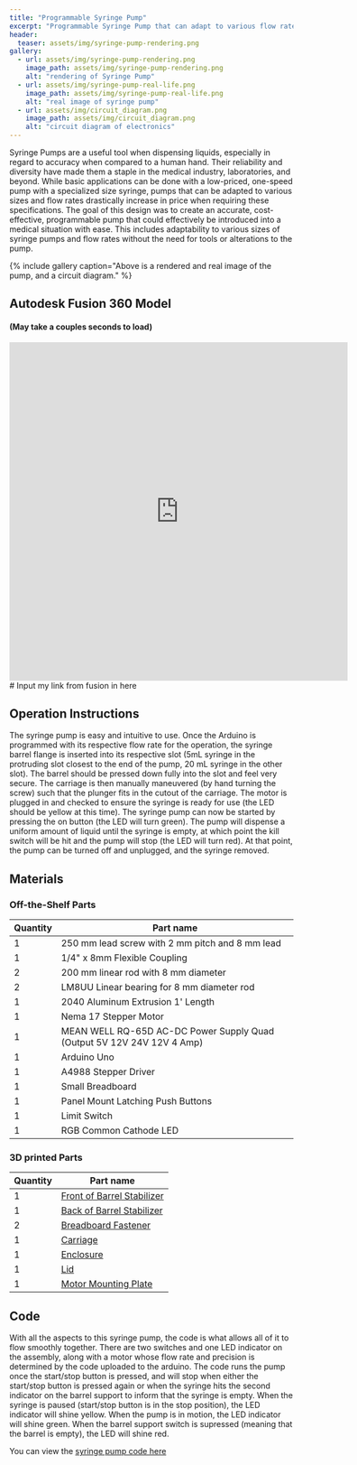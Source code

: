 ```yaml
---
title: "Programmable Syringe Pump"
excerpt: "Programmable Syringe Pump that can adapt to various flow rates and barrel size."
header:
  teaser: assets/img/syringe-pump-rendering.png
gallery:
  - url: assets/img/syringe-pump-rendering.png
    image_path: assets/img/syringe-pump-rendering.png
    alt: "rendering of Syringe Pump"
  - url: assets/img/syringe-pump-real-life.png
    image_path: assets/img/syringe-pump-real-life.png
    alt: "real image of syringe pump"
  - url: assets/img/circuit_diagram.png
    image_path: assets/img/circuit_diagram.png
    alt: "circuit diagram of electronics"
---
```


Syringe Pumps are a useful tool when dispensing liquids, especially in regard to accuracy when compared to a human hand. Their reliability and diversity have made them a staple in the medical industry, laboratories, and beyond. While basic applications can be done with a low-priced, one-speed pump with a specialized size syringe, pumps that can be adapted to various sizes and flow rates drastically increase in price when requiring these specifications. The goal of this design was to create an accurate, cost-effective, programmable pump that could effectively be introduced into a medical situation with ease. This includes adaptability to various sizes of syringe pumps and flow rates without the need for tools or alterations to the pump.

{% include gallery caption="Above is a rendered and real image of the pump, and a circuit diagram." %}

## Autodesk Fusion 360 Model
#### (May take a couples seconds to load)
<iframe src="https://myhub.autodesk360.com/ue2df3503/shares/public/SH56a43QTfd62c1cd96832754d64d89c2831?mode=embed" width="600" height="600" allowfullscreen="true" webkitallowfullscreen="true" mozallowfullscreen="true"  frameborder="0"></iframe>  
# Input my link from fusion in here

## Operation Instructions 
The syringe pump is easy and intuitive to use. Once the Arduino is programmed with its respective flow rate for the operation, the syringe barrel flange is inserted into its respective slot (5mL syringe in the protruding slot closest to the end of the pump, 20 mL syringe in the other slot). The barrel should be pressed down fully into the slot and feel very secure. The carriage is then manually maneuvered (by hand turning the screw) such that the plunger fits in the cutout of the carriage. The motor is plugged in and checked to ensure the syringe is ready for use (the LED should be yellow at this time). The syringe pump can now be started by pressing the on button (the LED will turn green). The pump will dispense a uniform amount of liquid until the syringe is empty, at which point the kill switch will be hit and the pump will stop (the LED will turn red).  At that point, the pump can be turned off and unplugged, and the syringe removed.


## Materials
### Off-the-Shelf Parts

| Quantity | Part name |
| ------------ |--------------|
| 1 | 250 mm lead screw with 2 mm pitch and 8 mm lead |
| 1 | 1/4" x 8mm Flexible Coupling |
| 2 | 200 mm linear rod with 8 mm diameter |
| 2 | LM8UU Linear bearing for 8 mm diameter rod |
| 1 | 2040 Aluminum Extrusion 1' Length |
| 1 | Nema 17 Stepper Motor |
| 1 | MEAN WELL RQ-65D AC-DC Power Supply Quad (Output 5V 12V 24V 12V 4 Amp) |
| 1 | Arduino Uno |
| 1 | A4988 Stepper Driver |
| 1 | Small Breadboard |
| 1 | Panel Mount Latching Push Buttons |
| 1 | Limit Switch |
| 1 | RGB Common Cathode LED |

### 3D printed Parts

| Quantity | Part name |
| ------------ |--------------|
| 1 | [Front of Barrel Stabilizer](https://github.com/z-marshall/z-marshall.github.io/blob/main/assets/drawings/Front%20of%20barrel%20stabilizer.png)  |
| 1 | [Back of Barrel Stabilizer](https://github.com/z-marshall/z-marshall.github.io/blob/main/assets/drawings/back%20of%20barrel%20stabilizer.png) |
| 2 | [Breadboard Fastener](https://github.com/z-marshall/z-marshall.github.io/blob/main/assets/drawings/breadboard%20fastener.png)  |
| 1 | [Carriage](https://github.com/z-marshall/z-marshall.github.io/blob/main/assets/drawings/carriage.png) |
| 1 | [Enclosure](https://github.com/z-marshall/z-marshall.github.io/blob/main/assets/drawings/enclosure.png) |
| 1 | [Lid](https://github.com/z-marshall/z-marshall.github.io/blob/main/assets/drawings/lid.png) |
| 1 | [Motor Mounting Plate](https://github.com/z-marshall/z-marshall.github.io/blob/main/assets/drawings/motor%20mounting%20plate.png) |


## Code
With all the aspects to this syringe pump, the code is what allows all of it to flow smoothly together. There are two switches and one LED indicator on the assembly, along with a motor whose flow rate and precision is determined by the code uploaded to the arduino. The code runs the pump once the start/stop button is pressed, and will stop when either the start/stop button is pressed again or when the syringe hits the second indicator on the barrel support to inform that the syringe is empty. When the syringe is paused (start/stop button is in the stop position), the LED indicator will shine yellow. When the pump is in motion, the LED indicator will shine green. When the barrel support switch is supressed (meaning that the barrel is empty), the LED will shine red.

You can view the [syringe pump code here](https://github.com/z-marshall/syringe_code/blob/main/syringe_pump_code.ino)
